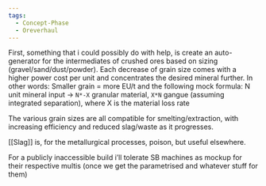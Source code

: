 ```yaml
---
tags:
  - Concept-Phase
  - Oreverhaul
---
```

First, something that i could possibly do with help, is create an auto-generator for the intermediates of crushed ores based on sizing (gravel/sand/dust/powder). 
Each decrease of grain size comes with a higher power cost per unit and concentrates the desired mineral further. 
In other words: Smaller grain = more EU/t
and the following mock formula:
N unit mineral input -> `N*-X` granular material, `X*N` gangue (assuming integrated separation), where X is the material loss rate

The various grain sizes are all compatible for smelting/extraction, with increasing efficiency and reduced slag/waste as it progresses.

[[Slag]] is, for the metallurgical processes, poison, but useful elsewhere. 

For a publicly inaccessible build i’ll tolerate SB machines as mockup for their respective multis (once we get the parametrised and whatever stuff for them)

